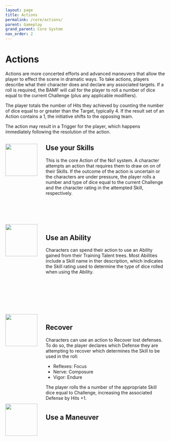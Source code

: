 ```yaml
---
layout: page
title: Actions
permalink: /core/actions/
parent: Gameplay
grand_parent: Core System
nav_order: 2
---
```


# Actions

Actions are more concerted efforts and advanced maneuvers that allow the player to effect the scene in dramatic ways.  To take actions, players describe what their character does and declare any associated targets.  If a roll is required, the BAMF will call for the player to roll a number of dice equal to the current Challenge (plus any applicable modifiers).

The player totals the number of Hits they achieved by counting the number of dice equal to or greater than the Target, typically 4. If the result set of an Action contains a 1, the initiative shifts to the opposing team.

The action may result in a Trigger for the player, which happens immediately following the resolution of the action.

<div style="width: 100%;">
<div style="width: 25%; height: 250px; float: left;"> 

<img src="/no1_system/assets/img/action_skills.png" width="100" height="100" algin="middle">

</div>
<div style="margin-left: 25%; height: 250px;"> 

<h2>Use your Skills</h2>
<p>
This is the core Action of the No1 system.  A character attempts an action that requires them to draw on on of their Skills.  If the outcome of the action is uncertain or the characters are under pressure, the player rolls a number and type of dice equal to the current Challenge and the character rating in the attempted Skill, respectively.
</p>
</div>
<div style="width: 25%; height: 250px; float: left;"> 
<img src="/no1_system/assets/img/action_ability.png" width="100" height="100" algin="middle">
</div>
<div style="margin-left: 25%; height: 250px;"> 

<h2>Use an Ability</h2>
<p>
Characters can spend their action to use an Ability gained from their Training Talent trees.  Most Abilities include a Skill name in ther description, which indicates the Skill rating used to determine the type of dice rolled when using the Ability.
</p>
</div>
<div style="width: 25%; height: 250px; float: left;"> 
<img src="/no1_system/assets/img/action_recover.png" width="100" height="100" algin="middle">
</div>
<div style="margin-left: 25%; height: 250px;"> 

<h2>Recover</h2>
<p>
Characters can use an action to Recover lost defenses.  To do so, the player declares which Defense they are attempting to recover which determines the Skill to be used in the roll:
<ul>
<li>Reflexes: Focus</li>
<li>Nerve: Composure</li>
<li>Vigor: Endure</li>
</ul>
The player rolls the a number of the appropriate Skill dice equal to Challenge, increasing the associated Defense by Hits +1.
</p>
</div>
<div style="width: 25%; height: 250px; float: left;"> 
<img src="/no1_system/assets/img/action_maneuver.png" width="100" height="100" algin="middle">
</div>
<div style="margin-left: 25%; height: 250px;"> 
<h2>Use a Maneuver</h2>
<p>
</p>
</div>
</div>